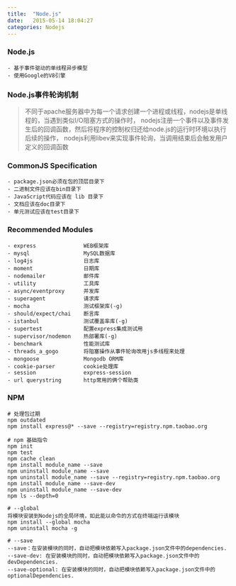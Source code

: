 ```yaml
---
title:  "Node.js"
date:   2015-05-14 18:04:27
categories: Nodejs
---
```


### Node.js

    - 基于事件驱动的单线程异步模型
    - 使用Google的V8引擎

### Node.js事件轮询机制

>不同于apache服务器中为每一个请求创建一个进程或线程，nodejs是单线程的，当遇到类似I/O阻塞方式的操作时，
nodejs注册一个事件以及事件发生后的回调函数，然后将程序的控制权归还给node.js的运行时环境以执行后续的操作，
nodejs利用libev来实现事件轮询，当调用结束后会触发用户定义的回调函数


### CommonJS Specification

    - package.json必须在包的顶层目录下
    - 二进制文件应该在bin目录下
    - JavaScript代码应该在 lib 目录下
    - 文档应该在doc目录下
    - 单元测试应该在test目录下

### Recommended Modules

    - express               WEB框架库
    - mysql                 MySQL数据库
    - log4js                日志库  
    - moment                日期库
    - nodemailer            邮件库
    - utility               工具库
    - async/eventproxy      并发库
    - superagent            请求库
    - mocha                 测试框架库(-g)
    - should/expect/chai    断言库
    - istanbul              测试覆盖率库(-g)
    - supertest             配置express集成测试用
    - supervisor/nodemon    热部署库(-g)
    - benchmark             性能测试库
    - threads_a_gogo        将阻塞操作从事件轮询改用js多线程来处理
    - mongoose              Mongodb ORM库
    - cookie-parser         cookie处理库
    - session               express-session
    - url querystring       http常用的俩个帮助类

### NPM

    # 处理包过期
    npm outdated
    npm install express@* --save --registry=registry.npm.taobao.org

    # npm 基础指令
    npm init
    npm test
    npm cache clean
    npm install module_name --save
    npm uninstall module_name --save
    npm uninstall module_name --save --registry=registry.npm.taobao.org
    npm install module_name --save-dev
    npm uninstall module_name --save-dev
    npm ls --depth=0

    # --global
    将模块安装到Nodejs的全局环境，如此能以命令的方式在终端运行该模块
    npm install --global mocha
    npm uninstall mocha -g

    # --save
    --save：在安装模块的同时，自动把模块依赖写入package.json文件中的dependencies.
    --save-dev: 在安装模块的同时，自动把模块依赖写入package.json文件中的devDependencies.
    --save-optional: 在安装模块的同时，自动把模块依赖写入package.json文件中的optionalDependencies.
